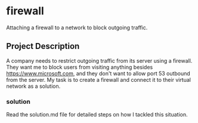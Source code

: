 # firewall
Attaching a firewall to a network to block outgoing traffic.

## Project Description
A company needs to restrict outgoing traffic from its server using a firewall. They want me to block users from visiting anything besides https://www.microsoft.com, and they don't want to allow port 53 outbound from the server. My task is to create a firewall and connect it to their virtual network as a solution.

### solution
Read the solution.md file for detailed steps on how I tackled this situation.
